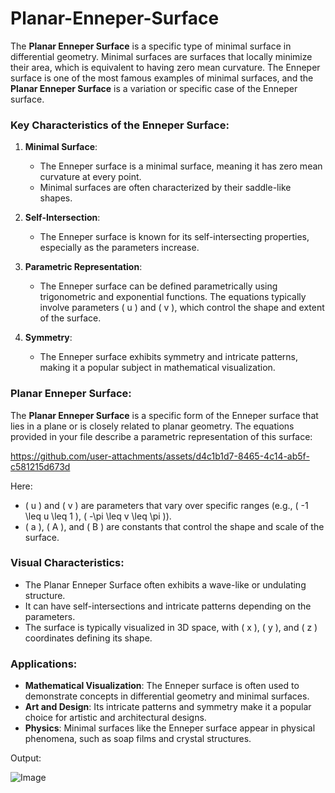 # Planar-Enneper-Surface

The **Planar Enneper Surface** is a specific type of minimal surface in differential geometry. Minimal surfaces are surfaces that locally minimize their area, which is equivalent to having zero mean curvature. The Enneper surface is one of the most famous examples of minimal surfaces, and the **Planar Enneper Surface** is a variation or specific case of the Enneper surface.

### Key Characteristics of the Enneper Surface:
1. **Minimal Surface**:
   - The Enneper surface is a minimal surface, meaning it has zero mean curvature at every point.
   - Minimal surfaces are often characterized by their saddle-like shapes.

2. **Self-Intersection**:
   - The Enneper surface is known for its self-intersecting properties, especially as the parameters increase.

3. **Parametric Representation**:
   - The Enneper surface can be defined parametrically using trigonometric and exponential functions. The equations typically involve parameters \( u \) and \( v \), which control the shape and extent of the surface.

4. **Symmetry**:
   - The Enneper surface exhibits symmetry and intricate patterns, making it a popular subject in mathematical visualization.

### Planar Enneper Surface:
The **Planar Enneper Surface** is a specific form of the Enneper surface that lies in a plane or is closely related to planar geometry. The equations provided in your file describe a parametric representation of this surface:

https://github.com/user-attachments/assets/d4c1b1d7-8465-4c14-ab5f-c581215d673d


Here:
- \( u \) and \( v \) are parameters that vary over specific ranges (e.g., \( -1 \leq u \leq 1 \), \( -\pi \leq v \leq \pi \)).
- \( a \), \( A \), and \( B \) are constants that control the shape and scale of the surface.

### Visual Characteristics:
- The Planar Enneper Surface often exhibits a wave-like or undulating structure.
- It can have self-intersections and intricate patterns depending on the parameters.
- The surface is typically visualized in 3D space, with \( x \), \( y \), and \( z \) coordinates defining its shape.

### Applications:
- **Mathematical Visualization**: The Enneper surface is often used to demonstrate concepts in differential geometry and minimal surfaces.
- **Art and Design**: Its intricate patterns and symmetry make it a popular choice for artistic and architectural designs.
- **Physics**: Minimal surfaces like the Enneper surface appear in physical phenomena, such as soap films and crystal structures.

Output: 

![Image](https://github.com/user-attachments/assets/d4c1b1d7-8465-4c14-ab5f-c581215d673d)
